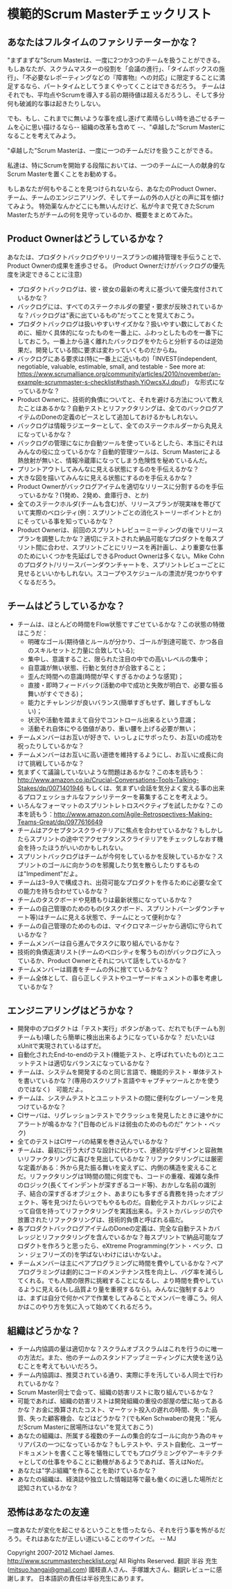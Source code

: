 # 模範的Scrum Masterチェックリスト
## あなたはフルタイムのファシリテーターかな？

"まずまずな"Scrum Masterは、一度に2つか3つのチームを扱うことができる。
もしあなたが、スクラムマスターの役割を「会議の進行」、「タイムボックスの施行」、「不必要なレポーティングなどの『障害物』への対応」に限定することに満足するなら、パートタイムとしてうまくやってくことはできるだろう。
チームはそれでも、平均点やScrumを導入する前の期待値は超えるだろうし、そして多分何も破滅的な事は起きたりしない。

でも、もし、これまでに無いような事を成し遂げて素晴らしい時を過ごせるチームを心に思い描けるなら-- 組織の改革も含めて  --、"卓越した"Scrum Masterになることを考えてみよう。

"卓越した"Scrum Masterは、一度に一つのチームだけを扱うことができる。

私達は、特にScrumを開始する段階においては、一つのチームに一人の献身的なScrum Masterを置くことをお勧めする。

もしあなたが何もやることを見つけられないなら、あなたのProduct Owner、チーム、チームのエンジニアリング、そしてチームの外の人びとの声に耳を傾けてみよう。
特効薬なんかどこにも無いんだけど、私が今まで見てきたScrum Masterたちがチームの何を見守っているのか、概要をまとめてみた。

## Product Ownerはどうしているかな？

あなたは、プロダクトバックログやリリースプランの維持管理を手伝うことで、Product Ownerの成果を進歩させる。
(Product Ownerだけがバックログの優先度を決定できることに注意)

* プロダクトバックログは、彼・彼女の最新の考えに基づいて優先度付されているかな？
* バックログには、すべてのステークホルダの要望・要求が反映されているかな？バックログは"表に出ているもの"だってことを覚えておこう。
* プロダクトバックログは扱いやすいサイズかな？扱いやすい数にしておくために、細かく具体的になったものを一番上に、ふわっとしたものを一番下にしておこう。一番上から遠く離れたバックログをやたらと分析するのは逆効果だ。開発している間に要求は変わっていくものだからね。
* バックログにある要求は(特に一番上に近いもの)「INVEST(independent, negotiable, valuable, estimable, small, and testable  - See more at: https://www.scrumalliance.org/community/articles/2010/november/an-example-scrummaster-s-checklist#sthash.YiOwcsXJ.dpuf)」 な形式になっているかな？
* Product Ownerに、技術的負債についてと、それを避ける方法について教えたことはあるかな？自動テストとリファクタリングは、全てのバックログアイテムのDoneの定義のピースとして追加しておけるかもしれない。
* バックログは情報ラジエーターとして、全てのステークホルダーから丸見えになっているかな？
* バックログの管理になにか自動ツールを使っているとしたら、本当にそれはみんなの役に立っているかな？自動的管理ツールは、Scrum Masterによる熱放射が無いと、情報冷蔵庫になってしまう危険性を秘めているんだ。
* プリントアウトしてみんなに見える状態にするのを手伝えるかな？
* 大きな図を描いてみんなに見える状態にするのを手伝えるかな？
* Product Ownerがバックログアイテムを適切なリリースに分割するのを手伝っているかな？(1発め、2発め、倉庫行き、とか)
* 全てのステークホルダ(チームも含む)が、リリースプランが現実味を帯びていて実際のベロシティ(例：スプリントごとの消化ストーリーポイントとか)にそっている事を知っているかな？
* Product Ownerは、前回のスプリントレビューミーティングの後でリリースプランを調整したかな？適切にテストされた納品可能なプロダクトを毎スプリント間に合わせ、スプリントごとにリリースを再計画し、より重要な仕事のためにいくつかを先延ばしできるProduct Ownerは多くない。Mike Cohnのプロダクト/リリースバーンダウンチャートを、スプリントレビューごとに見せるといいかもしれない。スコープやスケジュールの漂流が見つかりやすくなるだろう。

## チームはどうしているかな？
* チームは、ほとんどの時間をFlow状態ですごせているかな？この状態の特徴はこうだ：
  - 明確なゴール(期待値とルールが分かり、ゴールが到達可能で、かつ各自のスキルセットと力量に合致している);
  - 集中し、意識すること、限られた注目の中での高いレベルの集中；
  - 自意識が無い状態、行動と気付きが合致すること；
  - 歪んだ時間への意識(時間が早くすぎるかのような感覚)；
  - 直接・即時フィードバック(活動の中で成功と失敗が明白で、必要な振る舞いがすぐできる)；
  - 能力とチャレンジが良いバランス(簡単すぎもせず、難しすぎもしない)；
  - 状況や活動を踏まえて自分でコントロール出来るという意識；
  - 活動それ自体にやる価値があり、重い腰を上げる必要が無い；
* チームメンバーはお互いが好きで、いっしょにサボったり、お互いの成功を祝ったりしているかな？
* チームメンバーはお互いに高い道徳を維持するようにし、お互いに成長に向けて挑戦しているかな？
* 気まずくて議論していないような問題はあるかな？この本を読もう：http://www.amazon.co.jp/Crucial-Conversations-Tools-Talking-Stakes/dp/0071401946
もしくは、気まずい会話を気分よく変える事の出来るプロフェッショナルなファシリテーターを募集することを考えよう。
* いろんなフォーマットのスプリントレトロスペクティブを試したかな？この本を読もう：http://www.amazon.com/Agile-Retrospectives-Making-Teams-Great/dp/0977616649
* チームはアクセプタンスクライテリアに焦点を合わせているかな？もしかしたらスプリントの途中でアクセプタンスクライテリアをチェックしなおす機会を持ったほうがいいのかもしれない。
* スプリントバックログはチームが今何をしているかを反映しているかな？スプリントのゴールに向かうのを邪魔したり気を散らしたりするものは"Impediment"だよ。
* チームは3−9人で構成され、出荷可能なプロダクトを作るために必要な全ての能力を持ち合わせているかな？
* チームのタスクボードや見積もりは最新状態になっているかな？
* チームの自己管理のためのもの(タスクボード、スプリントバーンダウンチャート等)はチームに見える状態で、チームにとって便利かな？
* チームの自己管理のためのものは、マイクロマネージャから適切に守られているかな？
* チームメンバーは自ら進んでタスクに取り組んでいるかな？
* 技術的負債返済リスト(チームのベロシティを奪うもの)がバックログに入っているか、Product Ownerとそれについて話をしているかな？
* チームメンバーは肩書をチームの外に捨てているかな？
* チーム全体として、自ら正しくテストやユーザードキュメントの事を考慮しているかな？

## エンジニアリングはどうかな？
* 開発中のプロダクトは「テスト実行」ボタンがあって、だれでも(チームも別チームも)壊したら簡単に検出出来るようになっているかな？
だいたいはxUnitで実現されているはずだ。
* 自動化されたEnd-to-endのテスト(機能テスト、と呼ばれていたもの)とユニットテストは適切なバランスになっているかな？
* チームは、システムを開発するのと同じ言語で、機能的テスト・単体テストを書いているかな？(専用のスクリプト言語やキャプチャツールとかを使うのではなく)　可能だよ。
* チームは、システムテストとユニットテストの間に便利なグレーゾーンを見つけているかな？
* CIサーバは、リグレッションテストでクラッシュを発見したときに速やかにアラートが鳴るかな？("日毎のビルドは弱虫のためのものだ" ケント・ベック)
* 全てのテストはCIサーバの結果を巻き込んでいるかな？
* チームは、最初に行う大げさな設計に代わって、連続的なデザインと容赦無いリファクタリングに喜びを見出しているかな？リファクタリングには厳密な定義がある：外から見た振る舞いを変えずに、内側の構造を変えることだ。リファクタリングは1時間の間に何度でも、コードの重複、複雑な条件のロジック(長くてインデントが深すぎるコード等)、おかしな名前の識別子、結合の深すぎるオブジェクト、あまりにも多すぎる責務を持ったオブジェクト、等を見つけたらいつでもやるものだ。自動化テストカバレッジによって自信を持ってリファクタリングを実践出来る。テストカバレッジの穴や放置されたリファクタリングは、技術的負債と呼ばれる癌だ。
* 各プロダクトバックログアイテムのDoneの定義は、完全な自動テストカバレッジとリファクタリングを含んでいるかな？毎スプリントで納品可能なプロダクトを作ろうと思ったら、eXtreme Programming(ケント・ベック、ロン・ジェフリーズの)を学ばないわけにはいかないよ。
* チームメンバーは主にペアプログラミングに時間を費やしているかな？ペアプログラミングは劇的にコードのメンテナンス性を向上し、バグ率を減らしてくれる。でも人間の限界に挑戦することになるし、より時間を費やしているように見える(もし品質より量を重視するなら)。みんなに強制するよりは、まずは自分で何かペアで作業をしてみることでメンバーを導こう。何人かはこのやり方を気に入って始めてくれるだろう。

## 組織はどうかな？
* チーム内協調の量は適切かな？スクラムオブスクラムはこれを行うのに唯一の方法だ。また、他のチームのスタンドアップミーティングに大使を送り込むことを考えてもいいだろう。
* チーム内協調は、推奨されている通り、実際に手を汚している人同士で行われているかな？
* Scrum Master同士で会って、組織の妨害リストに取り組んでいるかな？
* 可能であれば、組織の妨害リストは開発組織の重役の部屋の壁に貼ってあるかな？お金に換算されたコスト、マーケット投入の遅れの時間、失った品質、失った顧客機会、などはどうかな？(でもKen Schwaberの発見："死んだScrum Masterに居場所はない"を覚えておこう)
* あなたの組織は、所属する複数のチームの集合的なゴールに向かう為のキャリアパスの一つになっているかな？もしテストや、テスト自動化、ユーザードキュメントを書くこと等を犠牲にしてでもプログラミングやアーキテクチャとしての仕事をやることに動機があるようであれば、答えはNoだ。
* あなたは"学ぶ組織"を作ることを助けているかな？
* あなたの組織は、経済誌や独立した情報誌等で最も働くのに適した場所だと認知されているかな？

## 恐怖はあなたの友達
一度あなたが変化を起こせるということを悟ったなら、それを行う事を怖がるだろう。それはあなたが正しい道にいることのサインだ。
-- MJ

Copyright 2007-2012 Michael James. http://www.scrummasterchecklist.org/  All Rights Reserved.
翻訳 半谷 充生(mitsuo.hangai@gmail.com)
國枝直人さん、手塚雄大さん、翻訳レビューに感謝します。
日本語訳の責任は半谷充生にあります。
